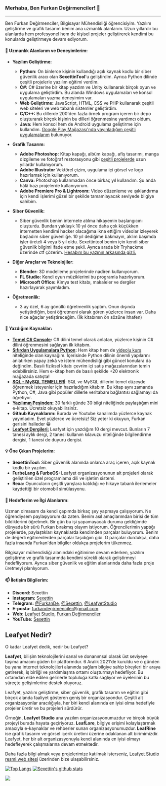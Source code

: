 ### Merhaba, Ben Furkan Değirmenciler! 👋

---

Ben Furkan Değirmenciler, Bilgisayar Mühendisliği öğrencisiyim. Yazılım geliştirme ve grafik tasarım benim ana uzmanlık alanlarım. Uzun yıllardır bu alanlarda hem profesyonel hem de kişisel projeler geliştirerek kendimi bu konularda geliştirmeye devam ediyorum.

#### 🌟 Uzmanlık Alanlarım ve Deneyimlerim:

- **Yazılım Geliştirme:** 
  - **Python:** On binlerce kişinin kullandığı açık kaynak kodlu bir siber güvenlik aracı olan **SexettinTool**'u geliştirdim. Ayrıca Python dilinde çeşitli projelerle yazılım eğitimi verdim.
  - **C#:** C# üzerine bir kitap yazdım ve Unity kullanarak birçok oyun ve uygulama geliştirdim. Bu alanda Windows uygulamaları ve konsol uygulamaları yazma deneyimim var.
  - **Web Geliştirme:** JavaScript, HTML, CSS ve PHP kullanarak çeşitli web siteleri ve web tabanlı sistemler geliştirdim.
  - **C/C++:** Bu dillerde 200'den fazla örnek program içeren bir depo oluşturarak birçok kişinin bu dilleri öğrenmesine yardımcı oldum.
  - **Java:** Hem konsol hem de Android uygulama geliştirme için kullandım. [Google Play Mağazası'nda yayınladığım çeşitli uygulamalarım](https://play.google.com/store/apps/dev?id=4994375883711434197&hl=tr&gl=US) bulunuyor.

- **Grafik Tasarım:** 
  - **Adobe Photoshop:** Kitap kapağı, albüm kapağı, afiş tasarımı, manga dizgileme ve fotoğraf restorasyonu gibi [çeşitli projelerde](https://furkandegirmenciler.com/category.php) uzun yıllardır kullanıyorum.
  - **Adobe Illustrator** Vektörel çizim, uygulama içi görsel ve logo hazırlamak için kullanıyorum.
  - **Canva:** Photoshop kullanmadan önce birkaç yıl kullandım. Şu anda hâlâ bazı projelerde kullanıyorum.
  - **Adobe Premiere Pro & Lightroom:** Video düzenleme ve ışıklandırma için kendi işlerimi güzel bir şekilde tamamlayacak seviyede bilgiye sahibim.

- **Siber Güvenlik:** 
  - Siber güvenlik benim internete atılma hikayemin başlangıcını oluşturdu. Bundan yaklaşık 10 yıl önce daha çok küçükken internetten kendimi hacker olacağıma ikna ettiğim videolar izleyerek başladım siber güvenliğe. 10 yıl dediğime bakmayın, aklım başımda işler üreteli 4 veya 5 yıl oldu. Sexettintool benim için kendi siber güvenlik bilgimi ifade etme şekli. Ayrıca arada bir Tryhackme üzerinde ctf çözerim. [Hesabım bu yazının arkasında gizli.](https://tryhackme.com/p/Sexettin) 
  
- **Diğer Araçlar ve Teknolojiler:**
  - **Blender:** 3D modelleme projelerinde nadiren kullanıyorum.
  - **FL Studio:** Kendi oyun müziklerimi bu programla hazırlıyorum.
  - **Microsoft Office:** Kimya test kitabı, makaleler ve dergiler hazırlayarak yayımladım.

- **Öğretmenlik:**
  - 3 ay özel, 6 ay gönüllü öğretmenlik yaptım. Onun dışında yetiştirdiğim, beni öğretmeni olarak gören yüzlerce insan var. Daha nice ağaçlar yetiştireceğim. (İlk kitabımın ön sözüne ithafen)

#### 📖 Yazdığım Kaynaklar:

- **[Temel C# Console](https://play.google.com/store/books/details/Furkan_Değirmenciler_Temel_C_Console?id=aHzeEAAAQBAJ):** C# dilini temel olarak anlatan, yüzlerce kişinin C# dilini öğrenmesini sağlayan ilk kitabım.
- **[Sıfırdan Uygulamalara Python](https://www.trendyol.com/kodlab-yayin-dagitim/sifirdan-uygulamalara-python-furkan-degirmenciler-kodlab-yayin-dagitim-9786256677104-p-871662831):** Hem kitap hem de [videolu kurs](https://www.youtube.com/playlist?list=PL3Z9GcBKYIFAQ312iNV7W3doQh_ZYy7oO) niteliğinde olan kaynağım. İçerisinde Python dilinin önemli yapılarını anlatırken yapay zekâ ve istem mühendisliği gibi güncel konulara da değindim. Basılı fiziksel kitabı çevrim içi satış mağazalarından temin edebilirsiniz. Hem e-kitap hem de basılı şekilde +20 elektronik mağazada satışta! 
- **[SQL - MySQL TEMELLERİ](https://play.google.com/store/books/details?id=MMQuEQAAQBAJ)**: SQL ve MySQL dillerini temel düzeyde öğrenmek isteyenler için hazırladığım kitabım. Bu kitap aynı zamanda Python, C#, Java gibi popüler dillerle veritabanı bağlantısı sağlamayı da öğretiyor.
- **[Yazılımın Peşinden:](https://leafyetstudio.com/kutuphane.php)** 30 farklı günde 30 bilgi niteliğinde paylaştığım mini e-kitap. Ücretsiz okuyabilirsiniz. 
- **Github Kaynaklarım:** Burada ve Youtube kanalımda yüzlerce kaynak yayınladım. Evet yüzlerce ve ücretsiz! Siz yeter ki okuyun, Furkan gerisini halleder 😁
- **[Leafyet Dergileri:](https://leafyetstudio.com/kutuphane.php)** Leafyet için yazdığım 10 dergi mevcut. Bunların 7 tanesi aylık dergi, 2 tanesi kullanım kılavuzu niteliğinde bilgilendirme dergisi, 1 tanesi de duyuru dergisi.

#### 💡 Öne Çıkan Projelerim:

- **SexettinTool:** Siber güvenlik alanında onlarca araç içeren, açık kaynak kodlu bir yazılım.
- **FurbeLang & FurbeOS:** Leafyet organizasyonunun alt projeleri olarak geliştirilen özel programlama dili ve işletim sistemi.
- **Rexa:** Oyuncuların çeşitli yarışlara katıldığı ve hikaye tabanlı ilerlemeler kaydettiği bir otomobil simülasyonu.

#### 🎯 Hedeflerim ve İlgi Alanlarım:

Uzman olmasam da kendi çapımda birkaç şey yapmaya çalışıyorum. Ne öğrendiysem paylaşıyorum da zaten. Benim asıl amaçlarımdan birisi de tüm bildiklerimi öğretmek. Bir gün bu işi yapamayacak duruma geldiğimde dünyada bir sürü Furkan bırakmış olayım istiyorum. Öğrencilerimin yaptığı projelerde, paylaştıkları kaynaklarda kendimden parçalar buluyorum. Benim de değerli eğitmenlerden parçalar taşıdığım gibi. O parçalar durdukça, daha fazla insanda Furkan'dan bilgiler oldukça projelerim tükenmez. 

Bilgisayar mühendisliği alanındaki eğitimime devam ederken, yazılım geliştirme ve grafik tasarımda kendimi sürekli olarak geliştirmeyi hedefliyorum. Ayrıca siber güvenlik ve eğitim alanlarında daha fazla proje üretmeyi planlıyorum.

#### 📫 İletişim Bilgilerim:

- **Discord:** Sexettin
- **Instagram:** [Sexettin](https://www.instagram.com/sexettin/)
- **Telegram:** [@FurkanDe](https://t.me/FurkanDe), [@Sexettin](https://t.me/Sexettin), [@LeafyetStudio](https://t.me/LeafyetStudio)
- **E-posta:** [furkandegirmenciler@gmail.com](mailto:furkandegirmenciler@gmail.com)
- **Web:** [Leafyet Studio](https://leafyetstudio.com), [Furkan Değirmenciler](https://furkandegirmenciler.com)
- **YouTube:** [Sexettin](https://www.youtube.com/sexettin)

## Leafyet Nedir?

O kadar Leafyet dedik, nedir bu Leafyet?

**Leafyet**, bilişim teknolojilerini sanal ve donanımsal olarak üst seviyeye taşıma amacını güden bir platformdur. 6 Aralık 2021'de kuruldu ve o günden bu yana internet teknolojileri alanında sağlam bilgiye sahip bireyleri bir araya getirerek, iş birliği ve yardımlaşma ortamı oluşturmayı hedefliyor. Bu ortamdan elde edilen gelirlerle topluluğa katkı sağlıyor ve üyelerinin bu süreçte gelişimlerine destek oluyoruz.

Leafyet, yazılım geliştirme, siber güvenlik, grafik tasarım ve eğitim gibi birçok alanda faaliyet gösteren geniş bir organizasyondur. Çeşitli alt organizasyonlar aracılığıyla, her biri kendi alanında en iyisi olma hedefiyle projeler üretir ve bu projeleri sürdürür. 

Örneğin, **Leafyet Studio** ana yazılım organizasyonumuzdur ve birçok büyük projeyi burada hayata geçiriyoruz. **LeafLore**, bilgiye erişimi kolaylaştırmak amacıyla e-kaynaklar ve rehberler sunan organizasyonumuzdur. **LeafRine** ise grafik tasarım ve görsel içerik üretimi üzerine odaklanan alt birimimizdir. Leafyet, her bir alt organizasyonuyla kendi alanında en iyisi olmayı hedefleyerek çalışmalarına devam etmektedir.

Daha fazla bilgi almak veya projelerimize katılmak isterseniz, [Leafyet Studio resmi web sitesi](https://leafyetstudio.com/) üzerinden bize ulaşabilirsiniz.

[![Top Langs](https://github-readme-stats.vercel.app/api/top-langs/?username=sexettin78)](https://github.com/anuraghazra/github-readme-stats)
[![Sexettin's github stats](https://github-readme-stats.vercel.app/api?username=sexettin78&count_private=true&show_icons=true&theme=radical&hide_rank=false)](https://github.com/anuraghazra/github-readme-stats)

![](https://komarev.com/ghpvc/?username=sexettin78)
